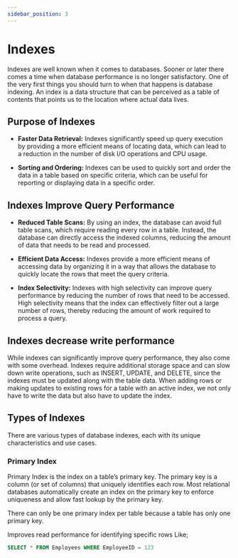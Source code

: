 ```yaml
---
sidebar_position: 3
---
```


# Indexes
Indexes are well known when it comes to databases. Sooner or later there comes a time when database performance is no longer satisfactory. One of the very first things you should turn to when that happens is database indexing.
An index is a data structure that can be perceived as a table of contents that points us to the location where actual data lives.

## Purpose of Indexes
- **Faster Data Retrieval:** Indexes significantly speed up query execution by providing a more efficient means of locating data, which can lead to a reduction in the number of disk I/O operations and CPU usage.

- **Sorting and Ordering:** Indexes can be used to quickly sort and order the data in a table based on specific criteria, which can be useful for reporting or displaying data in a specific order.

## Indexes Improve Query Performance
- **Reduced Table Scans:** By using an index, the database can avoid full table scans, which require reading every row in a table. Instead, the database can directly access the indexed columns, reducing the amount of data that needs to be read and processed.

- **Efficient Data Access:** Indexes provide a more efficient means of accessing data by organizing it in a way that allows the database to quickly locate the rows that meet the query criteria.

- **Index Selectivity:** Indexes with high selectivity can improve query performance by reducing the number of rows that need to be accessed. High selectivity means that the index can effectively filter out a large number of rows, thereby reducing the amount of work required to process a query.

## Indexes decrease write performance
While indexes can significantly improve query performance, they also come with some overhead.
Indexes require additional storage space and can slow down write operations, such as INSERT, UPDATE, and DELETE, since the indexes must be updated along with the table data.
When adding rows or making updates to existing rows for a table with an active index, we not only have to write the data but also have to update the index.

## Types of Indexes
There are various types of database indexes, each with its unique characteristics and use cases.

### Primary Index
Primary Index is the index on a table’s primary key. The primary key is a column (or set of columns) that uniquely identifies each row. Most relational databases automatically create an index on the primary key to enforce uniqueness and allow fast lookup by the primary key.

There can only be one primary index per table because a table has only one primary key.

Improves read performance for identifying specific rows Like;
```sql
SELECT * FROM Employees WHERE EmployeeID = 123
```

